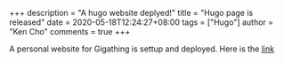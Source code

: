+++
description = "A hugo website deplyed!"
title = "Hugo page is released"
date = 2020-05-18T12:24:27+08:00
tags = ["Hugo"]
author = "Ken Cho"
comments = true
+++

A personal website for Gigathing is settup and deployed.
Here is the [link](https://kencho51.github.io)
